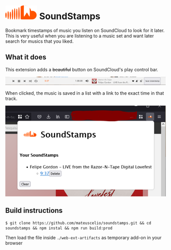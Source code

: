 # ![SoundStamps](assets/icons/sound_icon.svg) SoundStamps

Bookmark timestamps of music you listen on SoundCloud to look for it later. This is very useful when you are listening to a music set and want later search for musics that you liked.

## What it does

This extension adds a ~~beautiful~~ button on SoundCloud's play control bar.

![Beautiful  Button](assets/images/beautiful_btn.png)

When clicked, the music is saved in a list with a link to the exact time in that track.

![Popup](assets/images/popup.png)

## Build instructions

```
$ git clone https://github.com/mateuscelio/soundstamps.git && cd soundstamps && npm instal && npm run build:prod
```

Then load the file inside `./web-ext-artifacts` as temporary add-on in your browser
